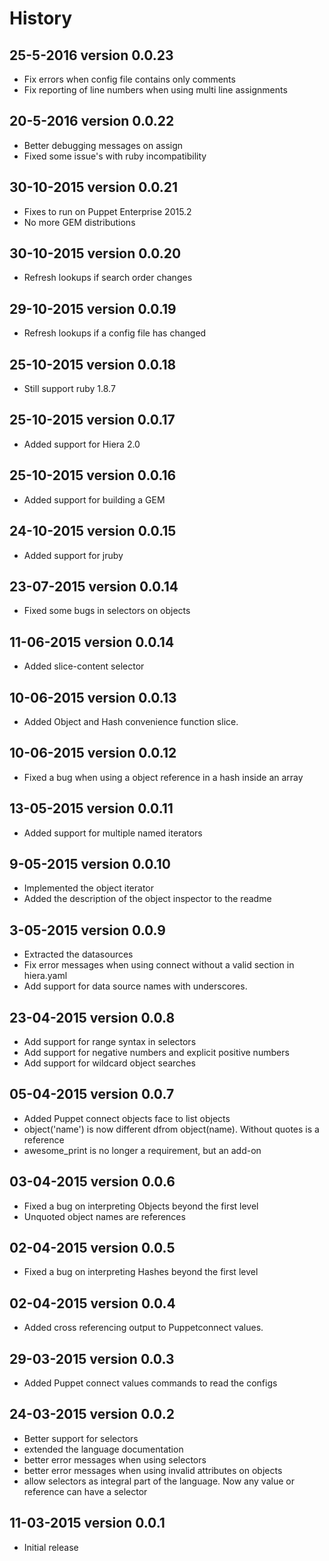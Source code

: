 History
========

25-5-2016  version 0.0.23
-------------------------
- Fix errors when config file contains only comments
- Fix reporting of line numbers when using multi line assignments

20-5-2016  version 0.0.22
-------------------------
- Better debugging messages on assign
- Fixed some issue's with ruby incompatibility

30-10-2015  version 0.0.21
-------------------------
- Fixes to run on Puppet Enterprise 2015.2
- No more GEM distributions

30-10-2015  version 0.0.20
-------------------------
- Refresh lookups if search order changes

29-10-2015  version 0.0.19
-------------------------
- Refresh lookups if a config file has changed

25-10-2015  version 0.0.18
-------------------------
- Still support ruby 1.8.7

25-10-2015  version 0.0.17
-------------------------
- Added support for Hiera 2.0

25-10-2015  version 0.0.16
-------------------------
- Added support for building a GEM

24-10-2015  version 0.0.15
-------------------------
- Added support for jruby

23-07-2015  version 0.0.14
-------------------------
- Fixed some bugs in selectors on objects

11-06-2015  version 0.0.14
-------------------------
- Added slice-content selector

10-06-2015  version 0.0.13
-------------------------
- Added Object and Hash convenience function slice.

10-06-2015  version 0.0.12
-------------------------
- Fixed a bug when using a object reference in a hash inside an array

13-05-2015  version 0.0.11
-------------------------
- Added support for multiple named iterators

9-05-2015  version 0.0.10
-------------------------
- Implemented the object iterator
- Added the description of the object inspector to the readme

3-05-2015  version 0.0.9
------------------------
- Extracted the datasources
- Fix error messages when using connect without a valid section in hiera.yaml
- Add support for data source names with underscores.

23-04-2015  version 0.0.8
--------------------------
- Add support for range syntax in selectors
- Add support for negative numbers and explicit positive numbers
- Add support for wildcard object searches

05-04-2015  version 0.0.7
--------------------------
- Added Puppet connect objects face to list objects
- object('name') is now different dfrom object(name). Without quotes is a reference
- awesome_print is no longer a requirement, but an add-on


03-04-2015  version 0.0.6
--------------------------
- Fixed a bug on interpreting Objects beyond the first level
- Unquoted object names are references


02-04-2015  version 0.0.5
--------------------------
- Fixed a bug on interpreting Hashes beyond the first level


02-04-2015  version 0.0.4
--------------------------
- Added cross referencing output to Puppetconnect values. 


29-03-2015  version 0.0.3
--------------------------
- Added Puppet connect values commands to read the configs


24-03-2015  version 0.0.2
--------------------------
- Better support for selectors
- extended the language documentation
- better error messages when using selectors
- better error messages when using invalid attributes on objects
- allow selectors as integral part of the language. Now any value or reference can have a selector

11-03-2015  version 0.0.1
--------------------------
- Initial release
